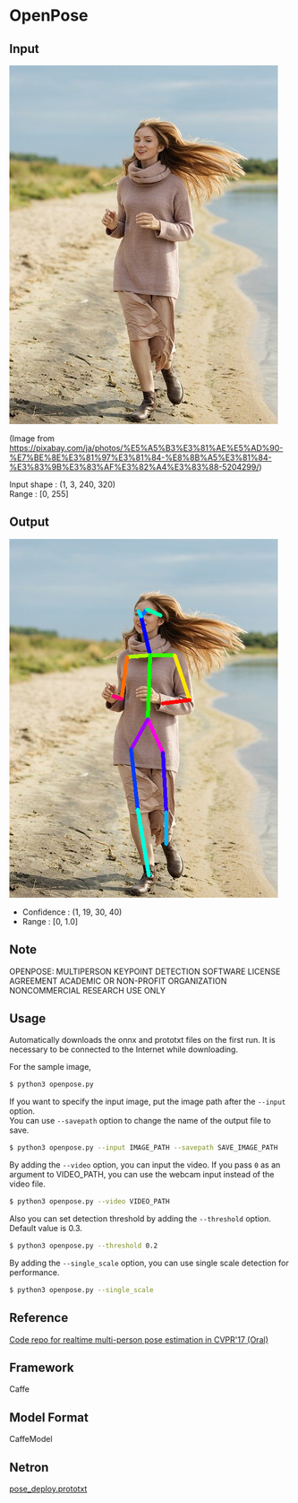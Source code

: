 # OpenPose

## Input

![Input](input.jpg)

(Image from https://pixabay.com/ja/photos/%E5%A5%B3%E3%81%AE%E5%AD%90-%E7%BE%8E%E3%81%97%E3%81%84-%E8%8B%A5%E3%81%84-%E3%83%9B%E3%83%AF%E3%82%A4%E3%83%88-5204299/)

Input shape : (1, 3, 240, 320)  
Range : [0, 255]

## Output

![Output](output.png)

- Confidence : (1, 19, 30, 40)
- Range : [0, 1.0]

## Note

OPENPOSE: MULTIPERSON KEYPOINT DETECTION
SOFTWARE LICENSE AGREEMENT
ACADEMIC OR NON-PROFIT ORGANIZATION NONCOMMERCIAL RESEARCH USE ONLY


## Usage

Automatically downloads the onnx and prototxt files on the first run.
It is necessary to be connected to the Internet while downloading.

For the sample image,
``` bash
$ python3 openpose.py
```

If you want to specify the input image, put the image path after the `--input` option.  
You can use `--savepath` option to change the name of the output file to save.
```bash
$ python3 openpose.py --input IMAGE_PATH --savepath SAVE_IMAGE_PATH
```

By adding the `--video` option, you can input the video.
If you pass `0` as an argument to VIDEO_PATH, you can use the webcam input instead of the video file.
```bash
$ python3 openpose.py --video VIDEO_PATH
```

Also you can set detection threshold by adding the `--threshold` option.
Default value is 0.3.

```bash
$ python3 openpose.py --threshold 0.2
```

By adding the `--single_scale` option, you can use single scale detection for performance.

```bash
$ python3 openpose.py --single_scale
```


## Reference

[Code repo for realtime multi-person pose estimation in CVPR'17 (Oral)](https://github.com/ZheC/Realtime_Multi-Person_Pose_Estimation)

## Framework

Caffe

## Model Format

CaffeModel

## Netron

[pose_deploy.prototxt](https://netron.app/?url=https://storage.googleapis.com/ailia-models/openpose/pose_deploy.prototxt)

